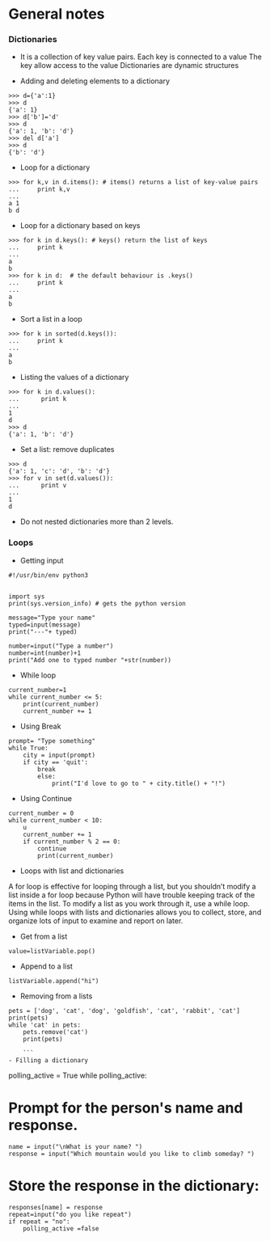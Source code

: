 # General notes 

### Dictionaries
- It is a collection of key value pairs.
  Each key is connected to a value
  The key allow access to the value
  Dictionaries are dynamic structures

- Adding and deleting  elements to a dictionary

```
>>> d={'a':1}
>>> d
{'a': 1}
>>> d['b']='d'
>>> d
{'a': 1, 'b': 'd'}
>>> del d['a']
>>> d
{'b': 'd'}

```

-  Loop for a dictionary
```
>>> for k,v in d.items(): # items() returns a list of key-value pairs
...     print k,v
... 
a 1
b d
```

- Loop for a dictionary based on keys
```
>>> for k in d.keys(): # keys() return the list of keys
...     print k
... 
a
b
>>> for k in d:  # the default behaviour is .keys()
...     print k
... 
a
b
```

- Sort a list in a loop

```
>>> for k in sorted(d.keys()):
...     print k
... 
a
b
```

- Listing the values of a dictionary
```
>>> for k in d.values():
...      print k
... 
1
d
>>> d
{'a': 1, 'b': 'd'}

```

- Set a list: remove duplicates

```
>>> d
{'a': 1, 'c': 'd', 'b': 'd'}
>>> for v in set(d.values()):
...      print v
... 
1
d
```

- Do not nested dictionaries more than 2 levels.


### Loops

- Getting input
```
#!/usr/bin/env python3


import sys
print(sys.version_info) # gets the python version

message="Type your name"
typed=input(message)
print("---"+ typed)

number=input("Type a number")
number=int(number)+1
print("Add one to typed number "+str(number))

```

- While loop
```
current_number=1
while current_number <= 5:
	print(current_number)
	current_number += 1
```

- Using Break

```
prompt= "Type something"
while True:
	city = input(prompt)
	if city == 'quit':
		break
		else:
			print("I'd love to go to " + city.title() + "!")

```

-  Using Continue

```
current_number = 0
while current_number < 10:
	u
	current_number += 1
	if current_number % 2 == 0:
		continue
		print(current_number)

```

- Loops with list and dictionaries

A for loop is effective for looping through a list, but you shouldn’t modify
a list inside a for loop because Python will have trouble keeping track of the
items in the list. To modify a list as you work through it, use a while loop.
Using while loops with lists and dictionaries allows you to collect, store, and
organize lots of input to examine and report on later.

- Get from a list

```
value=listVariable.pop()
```

- Append to a list
```
listVariable.append("hi")
```


- Removing from a lists

```
pets = ['dog', 'cat', 'dog', 'goldfish', 'cat', 'rabbit', 'cat']
print(pets)
while 'cat' in pets:
	pets.remove('cat')
	print(pets)

	```
- Filling a dictionary

```
polling_active = True
while polling_active:
# Prompt for the person's name and response.
	name = input("\nWhat is your name? ")
	response = input("Which mountain would you like to climb someday? ")
# Store the response in the dictionary:
	responses[name] = response
	repeat=input("do you like repeat")
	if repeat = "no":
		polling_active =false
```


